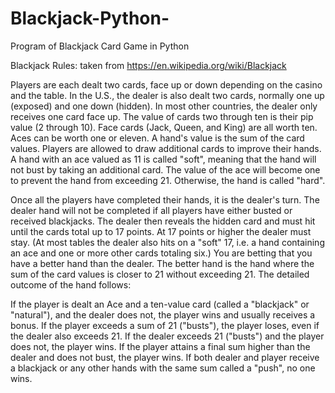 # Blackjack-Python-
Program of Blackjack Card Game in Python

Blackjack Rules: taken from https://en.wikipedia.org/wiki/Blackjack

Players are each dealt two cards, face up or down depending on the casino and the table. In the U.S., the dealer is also dealt two cards, normally one up (exposed) and one down (hidden). In most other countries, the dealer only receives one card face up. The value of cards two through ten is their pip value (2 through 10). Face cards (Jack, Queen, and King) are all worth ten. Aces can be worth one or eleven. A hand's value is the sum of the card values. Players are allowed to draw additional cards to improve their hands. A hand with an ace valued as 11 is called "soft", meaning that the hand will not bust by taking an additional card. The value of the ace will become one to prevent the hand from exceeding 21. Otherwise, the hand is called "hard".

Once all the players have completed their hands, it is the dealer's turn. The dealer hand will not be completed if all players have either busted or received blackjacks. The dealer then reveals the hidden card and must hit until the cards total up to 17 points. At 17 points or higher the dealer must stay. (At most tables the dealer also hits on a "soft" 17, i.e. a hand containing an ace and one or more other cards totaling six.) You are betting that you have a better hand than the dealer. The better hand is the hand where the sum of the card values is closer to 21 without exceeding 21. The detailed outcome of the hand follows:

If the player is dealt an Ace and a ten-value card (called a "blackjack" or "natural"), and the dealer does not, the player wins and usually receives a bonus.
If the player exceeds a sum of 21 ("busts"), the player loses, even if the dealer also exceeds 21.
If the dealer exceeds 21 ("busts") and the player does not, the player wins.
If the player attains a final sum higher than the dealer and does not bust, the player wins.
If both dealer and player receive a blackjack or any other hands with the same sum called a "push", no one wins.
